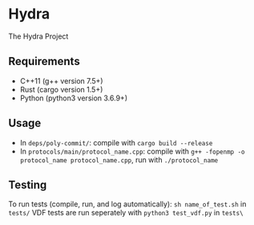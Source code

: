 # Hydra

The Hydra Project

## Requirements

- C++11 (g++ version 7.5+)
- Rust (cargo version 1.5+)
- Python (python3 version 3.6.9+)

## Usage

- In `deps/poly-commit/`: compile with `cargo build --release`
- In `protocols/main/protocol_name.cpp`: compile with `g++ -fopenmp -o protocol_name protocol_name.cpp`, run with `./protocol_name`

## Testing

To run tests (compile, run, and log automatically): `sh name_of_test.sh` in `tests/`
VDF tests are run seperately with `python3 test_vdf.py` in `tests\`
